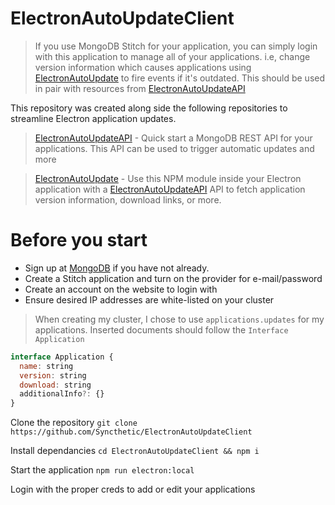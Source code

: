 # ElectronAutoUpdateClient
> If you use MongoDB Stitch for your application, you can simply login with this application to manage all of your applications. i.e, change version information which causes applications using [ElectronAutoUpdate](https://github.com/Syncthetic/ElectronAutoUpdate) to fire events if it's outdated. This should be used in pair with resources from [ElectronAutoUpdateAPI](https://github.com/Syncthetic/ElectronAutoUpdateAPI)

 This repository was created along side the following repositories to streamline Electron application updates.
 
>  [ElectronAutoUpdateAPI](https://github.com/Syncthetic/ElectronAutoUpdateAPI) - Quick start a MongoDB REST API for your applications. This API can be used to trigger automatic updates and more
  
 >  [ElectronAutoUpdate](https://github.com/Syncthetic/ElectronAutoUpdate) - Use this NPM module inside your Electron application with a [ElectronAutoUpdateAPI](https://github.com/Syncthetic/ElectronAutoUpdateAPI) API to fetch application version information, download links, or more.

# Before you start
- Sign up at [MongoDB](https://www.mongodb.com/cloud/stitch) if you have not already.
- Create a Stitch application and turn on the provider for e-mail/password
- Create an account on the website to login with
- Ensure desired IP addresses are white-listed on your cluster

> When creating my cluster, I chose to use `applications.updates` for my applications. Inserted documents should follow the `Interface Application`

```javascript
interface Application {
  name: string
  version: string
  download: string
  additionalInfo?: {}
}
```

Clone the repository
`git clone https://github.com/Syncthetic/ElectronAutoUpdateClient`

Install dependancies
`cd ElectronAutoUpdateClient && npm i`

Start the application
`npm run electron:local`

Login with the proper creds to add or edit your applications